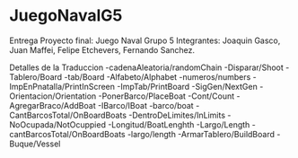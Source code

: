 # JuegoNavalG5
Entrega Proyecto final: Juego Naval
Grupo 5
Integrantes: Joaquin Gasco, Juan Maffei, Felipe Etchevers, Fernando Sanchez.

Detalles de la Traduccion
-cadenaAleatoria/randomChain
-Disparar/Shoot
-Tablero/Board
-tab/Board
-Alfabeto/Alphabet
-numeros/numbers
-ImpEnPnatalla/PrintInScreen
-ImpTab/PrintBoard
-SigGen/NextGen
-Orientacion/Orientation
-PonerBarco/PlaceBoat
-Cont/Count
-AgregarBraco/AddBoat
-IBarco/IBoat
-barco/boat
-CantBarcosTotal/OnBoardBoats
-DentroDeLimites/InLimits
-NoOcupada/NotOcuppied
-Longitud/BoatLenghth
-Largo/Length
-cantBarcosTotal/OnBoardBoats
-largo/length
-ArmarTablero/BuildBoard
-Buque/Vessel
